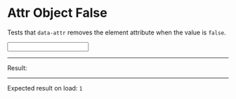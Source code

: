 # Attr Object False

Tests that `data-attr` removes the element attribute when the value is `false`.

<div>
  <input type="text" data-ref-input data-attr="{readonly: false}" readonly class="input input-bordered" />
  <hr />
  Result:
  <code id="result" data-text="$input.hasAttribute('readonly') ? 0 : 1"></code>
  <hr />
  Expected result on load: <code>1</code>
</div>